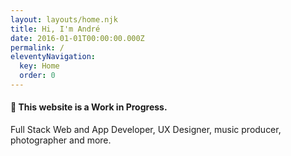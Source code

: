 ```yaml
---
layout: layouts/home.njk
title: Hi, I'm André
date: 2016-01-01T00:00:00.000Z
permalink: /
eleventyNavigation:
  key: Home
  order: 0
---
```

#### 🚧 This website is a Work in Progress.

Full Stack Web and App Developer, UX Designer, music producer, photographer and more.